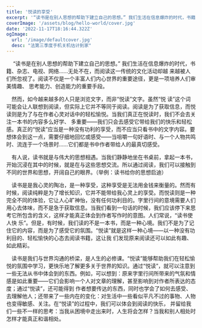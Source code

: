 ```yaml
---
title: '悦读的享受'
excerpt: '“读书是在别人思想的帮助下建立自己的思想。” 我们生活在信息爆炸的时代，书籍、杂志、电视、网络......无处不在，而阅读这一传统的文化活动却越 来越被人们所忽视了……'
coverImage: '/assets/blog/hello-world/cover.jpg'
date: '2022-11-17T18:16:44.322Z'
ogImage:
  url: '/image/defaultcover.jpg'
  desc: "法第三季度手机关机估计到家"
---
```


&ensp;&ensp; “读书是在别人思想的帮助下建立自己的思想。” 我们生活在信息爆炸的时代，书籍、杂志、电视、网络......无处不在，而阅读这一传统的文化活动却越 来越被人们所忽视了。阅读不仅是一个丰富人们内心世界的重要途径，更是一项培养人们审美情趣、 思考能力、创造能力的重要手段。  
  
&ensp;&ensp;然而，如今越来越多的人只是浏览文字，而非“悦读”文字。虽然“悦 读”这个词可能会让人联想到阅读，但实际上它并不等同于阅读。阅读是为了获取信息，而悦读则是为了与在作者心灵对话中的轻松愉悦。当我们真正在悦读时，我们不会去关注一本书的内容多么好学、 多重要——我们只会去感受它带给我们的快乐和轻松感。真正的“悦读”应当是一种没有功利的享受，而不应当只看书中的文字内容。要想体会到这一点，需要仔细地回忆或感受——当咀嚼一句好语时、与一个人物共鸣时、流连于一个场景时……它们都是书中作者带给人的最真切感受。  
  
&ensp;&ensp;有人说，读书就是与伟大的思想相遇。当我们静静地坐在书桌前，拿起一本书，开始沉浸在其中的时候，就是在与这些思想交流。所以通过阅读，我们可以接触到不同的世界和思想，开阔自己的眼界。（举例：读书给你的思想启迪）  
  
&ensp;&ensp;读书是是我心灵的陶冶，是一种享受，这种享受是无法用金钱来衡量的。然而有时候，阅读纯粹是为了增长知识，它并不能带给我心灵上的享受。而悦读则是一种完全不同的体验，它让人心旷神怡，没有任何功利目的。字里行间的意境需要人们用心去体味，而不是急于获取信息。当我们看到一句话的时候，我们应该停下来思考它所包含的含义，这样才能真正体会到作者写作时的意图。人们常说，“读书使人快 乐”。但是，有时候，我们读的不是一本书，而是一种心境。我们不是为了记住它的内容，而是为了感受它的氛围。“悦读”就是这样一种心境——以一种没有功利目的、轻松愉快的心态去阅读书籍，这让我 们发现原来阅读还可以如此有趣、如此精彩。  
  
&ensp;&ensp;读书是我们与世界沟通的桥梁，是人生的必修课。“悦读”能够帮助我们在轻松愉悦的氛围中学习，更快乐地了解更多关于世界的知识。通过“悦读”，就可以注意到一些无法从书中体会到的东西。例如，可以想到：原来字里行间所带来的气氛和情感是如此重要——它们会影响一个人对文章的理解，甚至影响到对作者所表达的态度；通过“悦读”，还可能得到 作者想要传达的东西，同时也学会了如何去感受、去理解他人；还带来了一些内在的变化：对生活中一些看似平凡不过的事物、人物也变得敏感、关注。在“悦读”的过程中，我们可以体会到阅读的快乐， 并留给我们一些不一样的思考：当我从困境中走出来时，人生将会怎样？当我和别人相处时怎样才能真正和谐相处。